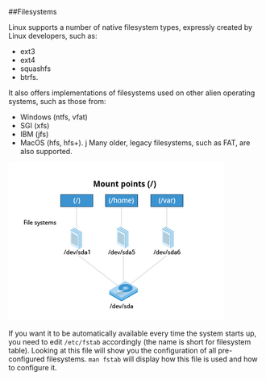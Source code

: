 ##Filesystems

Linux supports a number of native filesystem types, expressly created by Linux developers, such as:
 * ext3
 * ext4
 * squashfs
 * btrfs. 

It also offers implementations of filesystems used on other alien operating systems, such as those from:
 * Windows (ntfs, vfat)
 * SGI (xfs)
 * IBM (jfs)
 * MacOS (hfs, hfs+).
j
Many older, legacy filesystems, such as FAT, are also supported.

![mount point](img/mount_point.jpg)


If you want it to be automatically available every time the system starts up, you need to edit `/etc/fstab` accordingly (the name is short for filesystem table). Looking at this file will show you the configuration of all pre-configured filesystems. `man fstab` will display how this file is used and how to configure it.